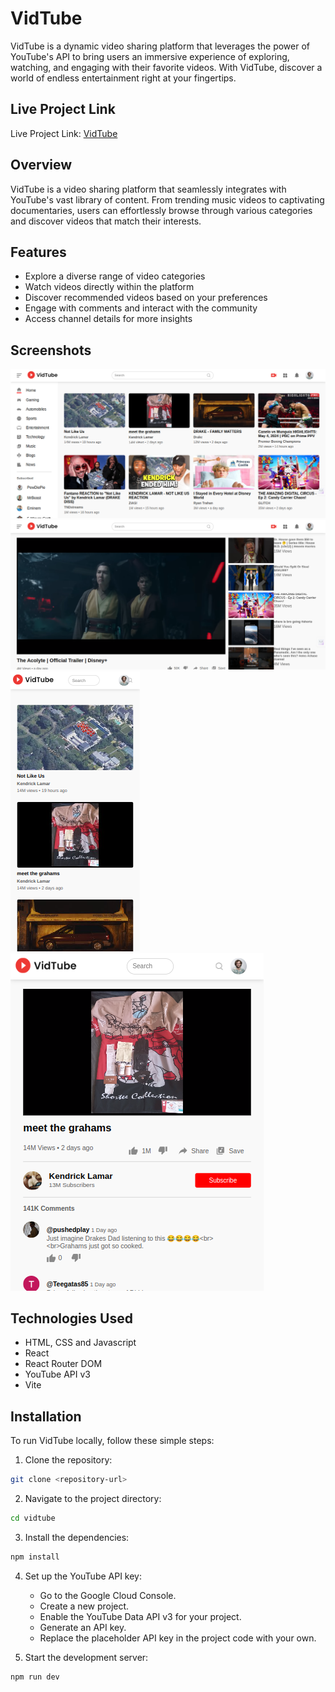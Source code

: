 # VidTube

VidTube is a dynamic video sharing platform that leverages the power of YouTube's API to bring users an immersive experience of exploring, watching, and engaging with their favorite videos. With VidTube, discover a world of endless entertainment right at your fingertips.

## Live Project Link

Live Project Link: [VidTube](https://vidtube-avi.netlify.app/)

## Overview

VidTube is a video sharing platform that seamlessly integrates with YouTube's vast library of content. From trending music videos to captivating documentaries, users can effortlessly browse through various categories and discover videos that match their interests.

## Features

- Explore a diverse range of video categories
- Watch videos directly within the platform
- Discover recommended videos based on your preferences
- Engage with comments and interact with the community
- Access channel details for more insights

## Screenshots

![VidTube](src/assets/ss1.png)
![VidTube](src/assets/ss2.png)
![VidTube](src/assets/ss3.png)
![VidTube](src/assets/ss4.png)

## Technologies Used

- HTML, CSS and Javascript
- React
- React Router DOM
- YouTube API v3
- Vite

## Installation

To run VidTube locally, follow these simple steps:

1. Clone the repository:

```bash
git clone <repository-url>
```

2. Navigate to the project directory:

```bash
cd vidtube
```

3. Install the dependencies:

```bash
npm install
```

4. Set up the YouTube API key:

   - Go to the Google Cloud Console.
   - Create a new project.
   - Enable the YouTube Data API v3 for your project.
   - Generate an API key.
   - Replace the placeholder API key in the project code with your own.

5. Start the development server:

```bash
npm run dev
```
